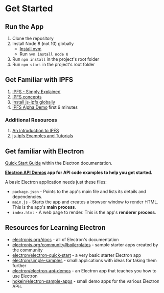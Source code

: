 # Get Started

## Run the App

1. Clone the repository
2. Install Node 8 (not 10) globally
    - [Install nvm](https://github.com/creationix/nvm#installation)
    - Run `nvm install node 8`
3. Run `npm install` in the project's root folder
4. Run `npm start` in the project's root folder

## Get Familiar with IPFS

1. [IPFS - Simply Explained](https://www.youtube.com/watch?v=5Uj6uR3fp-U)
2. [IPFS concepts](https://docs.ipfs.io/guides/concepts)
3. [Install js-ipfs globally](https://github.com/ipfs/js-ipfs#ipfs-cli)
4. [IPFS Alpha Demo](https://www.youtube.com/watch?v=8CMxDNuuAiQ&t=645s) first 9 minutes

### Additional Resources

1. [An Introduction to IPFS](https://medium.com/@ConsenSys/an-introduction-to-ipfs-9bba4860abd0)
2. [js-ipfs Examples and Tutorials](https://github.com/ipfs/js-ipfs/tree/master/examples)

## Get familiar with Electron

[Quick Start Guide](https://electronjs.org/docs/tutorial/quick-start) within the Electron documentation.

**[Electron API Demos](https://electronjs.org/#get-started) app for API code examples to help you get started.**

A basic Electron application needs just these files:

- `package.json` - Points to the app's main file and lists its details and dependencies.
- `main.js` - Starts the app and creates a browser window to render HTML. This is the app's **main process**.
- `index.html` - A web page to render. This is the app's **renderer process**.

## Resources for Learning Electron

- [electronjs.org/docs](https://electronjs.org/docs) - all of Electron's documentation
- [electronjs.org/community#boilerplates](https://electronjs.org/community#boilerplates) - sample starter apps created by the community
- [electron/electron-quick-start](https://github.com/electron/electron-quick-start) - a very basic starter Electron app
- [electron/simple-samples](https://github.com/electron/simple-samples) - small applications with ideas for taking them further
- [electron/electron-api-demos](https://github.com/electron/electron-api-demos) - an Electron app that teaches you how to use Electron
- [hokein/electron-sample-apps](https://github.com/hokein/electron-sample-apps) - small demo apps for the various Electron APIs

